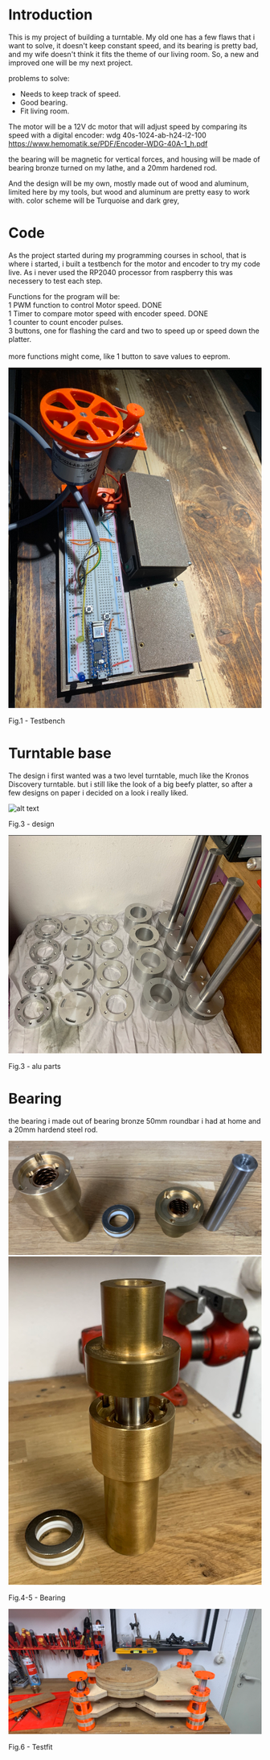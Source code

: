 # Introduction

This is my project of building a turntable. My old one has a few flaws that i want to solve, it doesn't keep constant speed, and its bearing is pretty bad, and my wife doesn't think it fits the theme of our living room. 
So, a new and improved one will be my next project.

problems to solve:
* Needs to keep track of speed.
* Good bearing.
* Fit living room.

The motor will be a 12V dc motor that will adjust speed by comparing its speed with a digital encoder: wdg 40s-1024-ab-h24-l2-100
https://www.hemomatik.se/PDF/Encoder-WDG-40A-1_h.pdf

the bearing will be magnetic for vertical forces, and housing will be made of bearing bronze turned on my lathe, and a 20mm hardened rod.

And the design will be my own, mostly made out of wood and aluminum, limited here by my tools, but wood and aluminum are pretty easy to work with.
color scheme will be Turquoise and dark grey,

# Code

As the project started during my programming courses in school, that is where i started, i built a testbench for the motor and encoder to try my code live. As i never used the RP2040 processor from raspberry this was necessery to test each step.

Functions for the program will be:<br>
1 PWM function to control Motor speed.                                                      DONE<br>
1 Timer to compare motor speed with encoder speed.                                          DONE<br>
1 counter to count encoder pulses.<br>
3 buttons, one for flashing the card and two to speed up or speed down the platter.<br>
<br>
more functions might come, like 1 button to save values to eeprom.

![alt text](https://github.com/onderest/turntable/blob/main/Fig1.png?raw=true)

Fig.1 - Testbench

# Turntable base

The design i first wanted was a two level turntable, much like the Kronos Discovery turntable. but i still like the look of a big beefy platter, so after a few designs on paper i decided on a look i really liked.


![alt text](?raw=true)

Fig.3 - design

![alt text](https://github.com/onderest/turntable/blob/main/FigAluparts.png?raw=true)

Fig.3 - alu parts

# Bearing

the bearing i made out of  bearing bronze 50mm roundbar i had at home and a 20mm hardend steel rod.


![alt text](https://github.com/onderest/turntable/blob/main/FigBearging2.png?raw=true)
![alt text](https://github.com/onderest/turntable/blob/main/FigBearing1.png?raw=true)

Fig.4-5 - Bearing


![alt text](https://github.com/onderest/turntable/blob/main/Testfit.png?raw=true)

Fig.6 - Testfit
